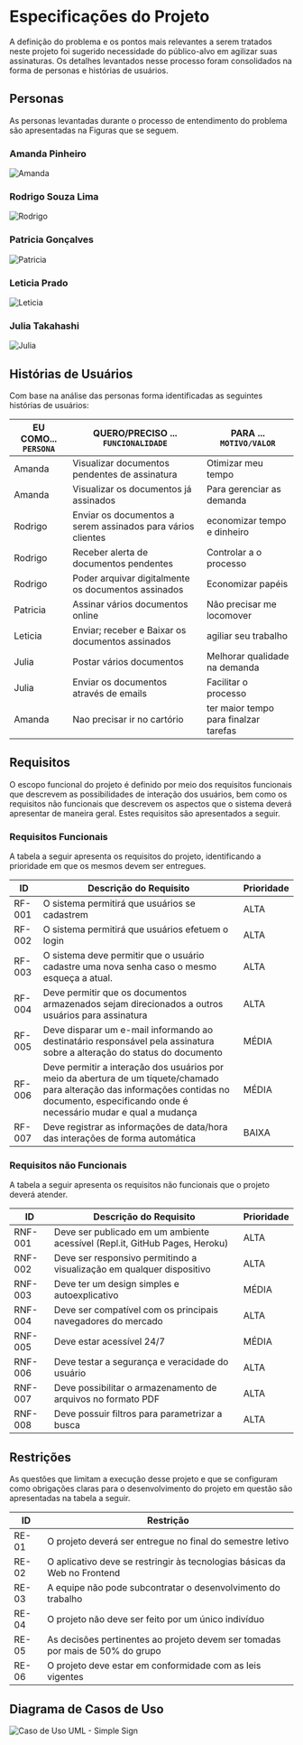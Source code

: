 # Especificações do Projeto


A definição do problema e os pontos mais relevantes a serem tratados neste projeto foi sugerido necessidade do público-alvo em agilizar suas assinaturas. Os detalhes levantados nesse processo foram consolidados na forma de personas e histórias de usuários.

## Personas

As personas levantadas durante o processo de entendimento do problema são apresentadas na Figuras que se seguem.

 ### Amanda Pinheiro

![Amanda](img/AmandaPinheiro.png)


 ### Rodrigo Souza Lima

![Rodrigo](img/RodrigoSouzaLima.png)


 ### Patricia Gonçalves

![Patricia](img/PatriciaGoncalves.png)


 ### Leticia Prado

![Leticia](img/LeticiaPrado.png)


 ### Julia Takahashi

![Julia](img/JuliaTakahashi.png)




## Histórias de Usuários

Com base na análise das personas forma identificadas as seguintes histórias de usuários:

|EU COMO... `PERSONA`| QUERO/PRECISO ... `FUNCIONALIDADE` |PARA ... `MOTIVO/VALOR`                 |
|--------------------|------------------------------------|----------------------------------------|
|Amanda              | Visualizar documentos pendentes de assinatura          | Otimizar meu tempo |
|Amanda              | Visualizar os documentos já assinados                 | Para gerenciar as demanda |
|Rodrigo             | Enviar os documentos a serem assinados para vários clientes                 | economizar tempo e dinheiro |
|Rodrigo             | Receber alerta de documentos pendentes           | Controlar a o processo               |
|Rodrigo             | Poder arquivar digitalmente os documentos assinados                 | Economizar papéis |
|Patricia            | Assinar vários documentos online                | Não precisar me locomover |
|Leticia             | Enviar; receber e Baixar os documentos assinados           | agiliar seu trabalho               |
|Julia               | Postar vários documentos                 | Melhorar qualidade na demanda |
|Julia               | Enviar os documentos através de emails                  | Facilitar o processo |
|Amanda              | Nao precisar ir no cartório                      | ter maior tempo para finalzar tarefas |



## Requisitos

O escopo funcional do projeto é definido por meio dos requisitos funcionais que descrevem as possibilidades de interação dos usuários, bem como os requisitos não funcionais que descrevem os aspectos que o sistema deverá apresentar de maneira geral. Estes requisitos são apresentados a seguir.

### Requisitos Funcionais

A tabela a seguir apresenta os requisitos do projeto, identificando a prioridade em que os mesmos devem ser entregues.

|ID    | Descrição do Requisito  | Prioridade |
|------|-----------------------------------------|----|
|RF-001| O sistema permitirá que usuários se cadastrem  | ALTA | 
|RF-002| O sistema permitirá que usuários efetuem o login | ALTA |
|RF-003| O sistema deve permitir que o usuário cadastre uma nova senha caso o mesmo esqueça a atual.  | ALTA |
|RF-004| Deve permitir que os documentos armazenados sejam direcionados a outros usuários para assinatura | ALTA |
|RF-005| Deve disparar um e-mail informando ao destinatário responsável pela assinatura sobre a alteração do status do documento | MÉDIA |
|RF-006| Deve permitir a interação dos usuários por meio da abertura de um tíquete/chamado para alteração das informações contidas no documento, especificando onde é necessário mudar e qual a mudança | MÉDIA |
|RF-007| Deve registrar as informações de data/hora das interações de forma automática | BAIXA |




### Requisitos não Funcionais

A tabela a seguir apresenta os requisitos não funcionais que o projeto deverá atender. 

|ID     | Descrição do Requisito  |Prioridade |
|-------|-------------------------|----|
|RNF-001| Deve ser publicado em um ambiente acessível (Repl.it, GitHub Pages, Heroku)	 | ALTA | 
|RNF-002| Deve ser responsivo permitindo a visualização em qualquer dispositivo	 | ALTA |
|RNF-003| Deve ter um design simples e autoexplicativo | MÉDIA |
|RNF-004| Deve ser compatível com os principais navegadores do mercado | ALTA |
|RNF-005| Deve estar acessível 24/7 | MÉDIA |
|RNF-006| Deve testar a segurança e veracidade do usuário	 | ALTA |
|RNF-007| Deve possibilitar o armazenamento de arquivos no formato PDF | ALTA |
|RNF-008| Deve possuir filtros para parametrizar a busca | ALTA |

## Restrições

As questões que limitam a execução desse projeto e que se configuram como obrigações claras para o desenvolvimento do projeto em questão são apresentadas na tabela a seguir.

|ID| Restrição                                             |
|--|-------------------------------------------------------|
|RE-01| O projeto deverá ser entregue no final do semestre letivo |
|RE-02| O aplicativo deve se restringir às tecnologias básicas da Web no Frontend |
|RE-03| A equipe não pode subcontratar o desenvolvimento do trabalho |
|RE-04| O projeto não deve ser feito por um único indivíduo |
|RE-05| As decisões pertinentes ao projeto devem ser tomadas por mais de 50% do grupo |
|RE-06| O projeto deve estar em conformidade com as leis vigentes |

## Diagrama de Casos de Uso

![Caso de Uso UML - Simple Sign](https://user-images.githubusercontent.com/82836965/157969812-5a313bd0-7d2b-4bde-9fd0-9099fbcc3f83.png)
